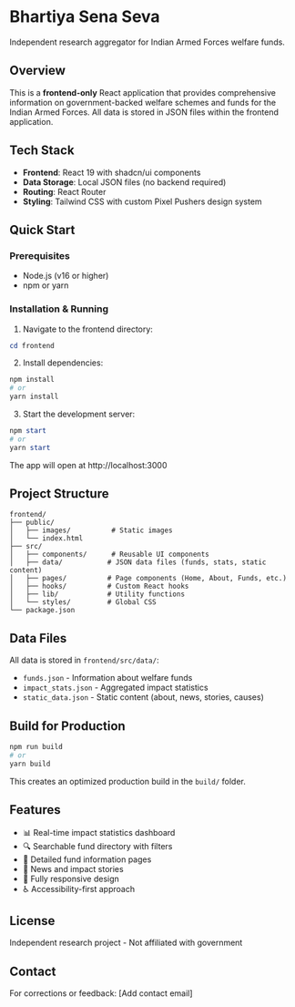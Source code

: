 # Bhartiya Sena Seva

Independent research aggregator for Indian Armed Forces welfare funds.

## Overview
This is a **frontend-only** React application that provides comprehensive information on government-backed welfare schemes and funds for the Indian Armed Forces. All data is stored in JSON files within the frontend application.

## Tech Stack
- **Frontend**: React 19 with shadcn/ui components
- **Data Storage**: Local JSON files (no backend required)
- **Routing**: React Router
- **Styling**: Tailwind CSS with custom Pixel Pushers design system

## Quick Start

### Prerequisites
- Node.js (v16 or higher)
- npm or yarn

### Installation & Running

1. Navigate to the frontend directory:
```powershell
cd frontend
```

2. Install dependencies:
```powershell
npm install
# or
yarn install
```

3. Start the development server:
```powershell
npm start
# or
yarn start
```

The app will open at http://localhost:3000

## Project Structure
```
frontend/
├── public/
│   ├── images/          # Static images
│   └── index.html
├── src/
│   ├── components/      # Reusable UI components
│   ├── data/           # JSON data files (funds, stats, static content)
│   ├── pages/          # Page components (Home, About, Funds, etc.)
│   ├── hooks/          # Custom React hooks
│   ├── lib/            # Utility functions
│   └── styles/         # Global CSS
└── package.json
```

## Data Files
All data is stored in `frontend/src/data/`:
- `funds.json` - Information about welfare funds
- `impact_stats.json` - Aggregated impact statistics  
- `static_data.json` - Static content (about, news, stories, causes)

## Build for Production
```powershell
npm run build
# or
yarn build
```

This creates an optimized production build in the `build/` folder.

## Features
- 📊 Real-time impact statistics dashboard
- 🔍 Searchable fund directory with filters
- 📄 Detailed fund information pages
- 📰 News and impact stories
- 📱 Fully responsive design
- ♿ Accessibility-first approach

## License
Independent research project - Not affiliated with government

## Contact
For corrections or feedback: [Add contact email]
